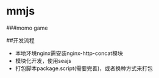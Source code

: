 # mmjs
###momo game

##开发流程
 - 本地环境nginx需安装nginx-http-concat模块
 - 模块化开发，使用seajs
 - 打包脚本package.script(需要完善)，或者换种方式来打包
